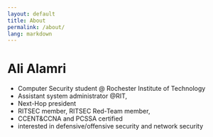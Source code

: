 ```yaml
---
layout: default
title: About
permalink: /about/
lang: markdown
---
```


# Ali Alamri

* Computer Security student @ Rochester Institute of Technology
* Assistant system administrator @RIT, 
* Next-Hop president
* RITSEC member, RITSEC Red-Team member, 
* CCENT&CCNA and PCSSA certified
* interested in defensive/offensive security and network security 
